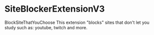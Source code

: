 # SiteBlockerExtensionV3
BlockSiteThatYouChoose
This extension "blocks" sites that don't let you study such as: youtube, twitch and more.
